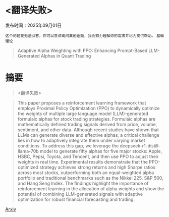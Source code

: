 # <翻译失败>

发布时间：2025年09月01日

`这个问题我无法回答，你可以尝试询问其他话题，我会努力理解你的需求并尽力提供帮助。` `基础理论`

> Adaptive Alpha Weighting with PPO: Enhancing Prompt-Based LLM-Generated Alphas in Quant Trading

# 摘要

> <翻译失败>

> This paper proposes a reinforcement learning framework that employs Proximal Policy Optimization (PPO) to dynamically optimize the weights of multiple large language model (LLM)-generated formulaic alphas for stock trading strategies. Formulaic alphas are mathematically defined trading signals derived from price, volume, sentiment, and other data. Although recent studies have shown that LLMs can generate diverse and effective alphas, a critical challenge lies in how to adaptively integrate them under varying market conditions. To address this gap, we leverage the deepseek-r1-distill-llama-70b model to generate fifty alphas for five major stocks: Apple, HSBC, Pepsi, Toyota, and Tencent, and then use PPO to adjust their weights in real time. Experimental results demonstrate that the PPO-optimized strategy achieves strong returns and high Sharpe ratios across most stocks, outperforming both an equal-weighted alpha portfolio and traditional benchmarks such as the Nikkei 225, S&P 500, and Hang Seng Index. The findings highlight the importance of reinforcement learning in the allocation of alpha weights and show the potential of combining LLM-generated signals with adaptive optimization for robust financial forecasting and trading.

[Arxiv](https://arxiv.org/abs/2509.01393)